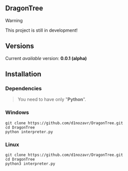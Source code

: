 DragonTree
---

> [!WARNING]
> This project is still in development!

Versions
---
Current *available* version: **0.0.1 (alpha)**

Installation
---

### Dependencies
> You need to have only "**Python**".

### Windows
```
git clone https://github.com/d1nozavr/DragonTree.git
cd DragonTree
python interpreter.py
```

### Linux
```
git clone https://github.com/d1nozavr/DragonTree.git
cd DragonTree
python3 interpreter.py
```
